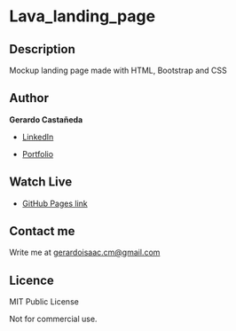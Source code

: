 # Lava_landing_page

## Description

Mockup landing page made with HTML, Bootstrap and CSS

## Author

**Gerardo Castañeda**

* [LinkedIn](<https://www.linkedin.com/in/gerardoisaac/>)

* [Portfolio](<https://gerardoisaac.com>)

## Watch Live

* [GitHub Pages link](<https://gerardoisaac.github.io/Sonical-landing-page>)

## Contact me

Write me at gerardoisaac.cm@gmail.com

## Licence

MIT Public License

Not for commercial use.

